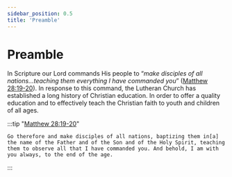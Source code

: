```yaml
---
sidebar_position: 0.5
title: 'Preamble'
---
```


# Preamble

In Scripture our Lord commands His people to “*make disciples of all nations...teaching them everything I have commanded you*” ([Matthew 28:19-20](https://www.biblegateway.com/passage/?search=Matthew+28%3A19-20&version=ESV)). In response to this command, the Lutheran Church has established a long history of Christian education. In order to offer a quality education and to effectively teach the Christian faith to youth and children of all ages.

:::tip "[Matthew 28:19-20](https://www.biblegateway.com/passage/?search=Matthew+28%3A19-20&version=ESV)"

    Go therefore and make disciples of all nations, baptizing them in[a] the name of the Father and of the Son and of the Holy Spirit, teaching them to observe all that I have commanded you. And behold, I am with you always, to the end of the age.

:::